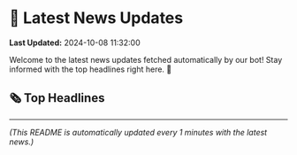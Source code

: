 # 📰 Latest News Updates
**Last Updated:** 2024-10-08 11:32:00

Welcome to the latest news updates fetched automatically by our bot! Stay informed with the top headlines right here. 🚀

## 🗞️ Top Headlines

---
*(This README is automatically updated every 1 minutes with the latest news.)*
